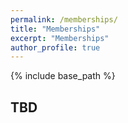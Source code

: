 ```yaml
---
permalink: /memberships/
title: "Memberships"
excerpt: "Memberships"
author_profile: true
---
```



{% include base_path %}



TBD
-------